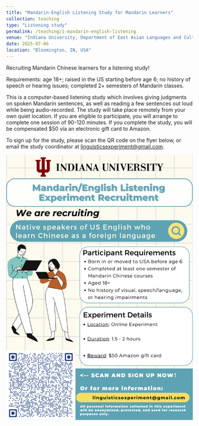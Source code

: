 ```yaml
---
title: "Mandarin-English Listening Study for Mandarin Learners"
collection: teaching
type: "Listening study"
permalink: /teaching/1-mandarin-english-listening
venue: "Indiana University, Department of East Asian Languages and Cultures"
date: 2025-07-06
location: "Bloomington, IN, USA"
---
```


Recruiting Mandarin Chinese learners for a listening study!

Requirements: age 18+; raised in the US starting before age 6; no history of speech or hearing issues; completed 2+ semesters of Mandarin classes.

This is a computer-based listening study which involves giving judgments on spoken Mandarin sentences, as well as reading a few sentences out loud while being audio-recorded. The study will take place remotely from your own quiet location. If you are eligible to participate, you will arrange to complete one session of 90-120 minutes. If you complete the study, you will be compensated $50 via an electronic gift card to Amazon.

To sign up for the study, please scan the QR code on the flyer below, or email the study coordinator at <a href='mailto:linguisticsexperiment@gmail.com'>linguisticsexperiment@gmail.com</a>.

<img src='/images/1-mandarin-english-listening.jpg' align='center' />
